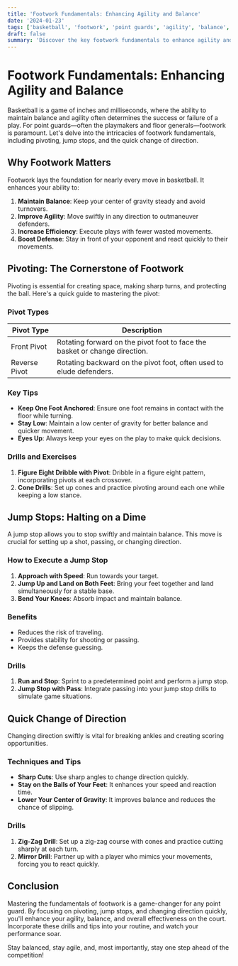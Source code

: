 ```yaml
---
title: 'Footwork Fundamentals: Enhancing Agility and Balance'
date: '2024-01-23'
tags: ['basketball', 'footwork', 'point guards', 'agility', 'balance', 'pivoting', 'jump stops', 'coaching tips', 'player knowledge', 'skills enhancement']
draft: false
summary: 'Discover the key footwork fundamentals to enhance agility and balance for point guards, including tips on pivoting, jump stops, and changing direction quickly.'
---
```


# Footwork Fundamentals: Enhancing Agility and Balance

Basketball is a game of inches and milliseconds, where the ability to maintain balance and agility often determines the success or failure of a play. For point guards—often the playmakers and floor generals—footwork is paramount. Let's delve into the intricacies of footwork fundamentals, including pivoting, jump stops, and the quick change of direction.

## Why Footwork Matters

Footwork lays the foundation for nearly every move in basketball. It enhances your ability to:

1. **Maintain Balance**: Keep your center of gravity steady and avoid turnovers.
2. **Improve Agility**: Move swiftly in any direction to outmaneuver defenders.
3. **Increase Efficiency**: Execute plays with fewer wasted movements.
4. **Boost Defense**: Stay in front of your opponent and react quickly to their movements.

## Pivoting: The Cornerstone of Footwork

Pivoting is essential for creating space, making sharp turns, and protecting the ball. Here's a quick guide to mastering the pivot:

### Pivot Types

| Pivot Type | Description                                                                 |
|------------|-----------------------------------------------------------------------------|
| Front Pivot| Rotating forward on the pivot foot to face the basket or change direction.  |
| Reverse Pivot | Rotating backward on the pivot foot, often used to elude defenders.      |

### Key Tips

- **Keep One Foot Anchored**: Ensure one foot remains in contact with the floor while turning.
- **Stay Low**: Maintain a low center of gravity for better balance and quicker movement.
- **Eyes Up**: Always keep your eyes on the play to make quick decisions.

### Drills and Exercises

1. **Figure Eight Dribble with Pivot**: Dribble in a figure eight pattern, incorporating pivots at each crossover.
2. **Cone Drills**: Set up cones and practice pivoting around each one while keeping a low stance.

## Jump Stops: Halting on a Dime

A jump stop allows you to stop swiftly and maintain balance. This move is crucial for setting up a shot, passing, or changing direction.

### How to Execute a Jump Stop

1. **Approach with Speed**: Run towards your target.
2. **Jump Up and Land on Both Feet**: Bring your feet together and land simultaneously for a stable base.
3. **Bend Your Knees**: Absorb impact and maintain balance.

### Benefits

- Reduces the risk of traveling.
- Provides stability for shooting or passing.
- Keeps the defense guessing.

### Drills

1. **Run and Stop**: Sprint to a predetermined point and perform a jump stop.
2. **Jump Stop with Pass**: Integrate passing into your jump stop drills to simulate game situations.

## Quick Change of Direction

Changing direction swiftly is vital for breaking ankles and creating scoring opportunities.

### Techniques and Tips

- **Sharp Cuts**: Use sharp angles to change direction quickly.
- **Stay on the Balls of Your Feet**: It enhances your speed and reaction time.
- **Lower Your Center of Gravity**: It improves balance and reduces the chance of slipping.

### Drills

1. **Zig-Zag Drill**: Set up a zig-zag course with cones and practice cutting sharply at each turn.
2. **Mirror Drill**: Partner up with a player who mimics your movements, forcing you to react quickly.

## Conclusion

Mastering the fundamentals of footwork is a game-changer for any point guard. By focusing on pivoting, jump stops, and changing direction quickly, you'll enhance your agility, balance, and overall effectiveness on the court. Incorporate these drills and tips into your routine, and watch your performance soar.

Stay balanced, stay agile, and, most importantly, stay one step ahead of the competition!

```